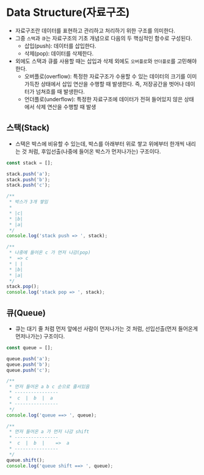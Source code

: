 # Data Structure(자료구조)
- 자료구조란 데이터를 표현하고 관리하고 처리하기 위한 구조를 의미한다.
- 그중 `스택`과 `큐`는 자료구조의 기초 개념으로 다음의 두 핵심적인 함수로 구성된다.
    - 삽입(push): 데이터를 삽입한다.
    - 삭제(pop): 데이터를 삭제한다.
- 외에도 스택과 큐를 사용할 때는 삽입과 삭제 외에도 `오버플로`와 `언더플로`를 고민해야한다.
    - 오버플로(overflow): 특정한 자료구조가 수용할 수 있는 데이터의 크기를 이미 가득찬 상태에서 삽입 연산을 수행할 때 발생한다. 즉, 저장공간을 벗어나 데이터가 넘쳐흐를 때 발생한다.
    - 언더플로(underflow): 특정한 자료구조에 데이터가 전혀 들어있지 않은 상태에서 삭제 연산을 수행할 때 발생

## 스택(Stack)
- 스택은 박스에 비유할 수 있는데, 박스를 아래부터 위로 쌓고 위에부터 한개씩 내리는 것 처럼, 후입선출(나중에 들어온 박스가 먼저나가는) 구조이다.
```js
const stack = [];

stack.push('a');
stack.push('b');
stack.push('c');

/**
 * 박스가 3개 쌓임
 * 
 * |c|
 * |b|
 * |a|
 */
console.log('stack push => ', stack);

/**
 * 나중에 들어온 c 가 먼저 나감(pop)
 *  => c
 * | |
 * |b|
 * |a|
 */
stack.pop();
console.log('stack pop => ', stack);
```

## 큐(Queue)
- 큐는 대기 줄 처럼 먼저 앞에선 사람이 먼저나가는 것 처럼, 선입선출(먼저 들어온게 먼저나가는) 구조이다.
```js
const queue = [];

queue.push('a');
queue.push('b');
queue.push('c');

/** 
 * 먼저 들어온 a b c 순으로 줄서있음
 * ----------------
 *  c  |  b  |  a
 * ----------------
 */
console.log('queue ==> ', queue);

/** 
 * 먼저 들어온 a 가 먼저 나감 shift
 * ----------------
 *  c  |  b  |    =>  a
 * ----------------
 */
queue.shift();
console.log('queue shift ==> ', queue);
```